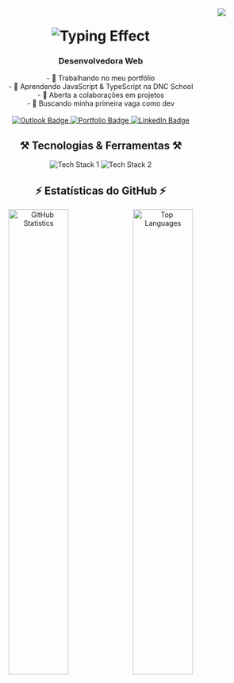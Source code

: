 <img align="right" src="https://api.visitorbadge.io/api/visitors?path=https://github.com/biancasnogueira&label=Visitantes&countColor=%23521797" />

<h1 align="center">
    <img src="https://readme-typing-svg.demolab.com/?font=Righteous&size=30&center=true&vCenter=true&width=450&height=50&duration=4000&color=521797&lines=Olá!+👋;Eu+sou+a+Bianca+Nogueira!" alt="Typing Effect" />
</h1>

<h3 align="center">Desenvolvedora Web</h3>

<div align="center">
  - 🔭 Trabalhando no meu portfólio<br>
  - 🌱 Aprendendo JavaScript & TypeScript na DNC School<br>
  - 👯 Aberta a colaborações em projetos<br>
  - 🤔 Buscando minha primeira vaga como dev<br><br>
</div>

<div align="center"> 
  <a href="mailto:nogbianca@outlook.com" target="_blank" rel="noopener noreferrer">
    <img src="https://img.shields.io/badge/Outlook-0078D4?style=for-the-badge&logo=microsoft-outlook&logoColor=white" alt="Outlook Badge" />
  </a>
  <a href="https://biancanogueira.com" target="_blank" rel="noopener noreferrer">
    <img src="https://img.shields.io/badge/Portf%C3%B3lio-FF5722?style=for-the-badge&logo=todoist&logoColor=white" alt="Portfolio Badge" />
  </a>
  <a href="https://www.linkedin.com/in/biancasilvanogueira/" target="_blank" rel="noopener noreferrer">
    <img src="https://img.shields.io/badge/LinkedIn-0077B5?style=for-the-badge&logo=linkedin&logoColor=white" alt="LinkedIn Badge" />
  </a>
</div>

<h2 align="center">⚒️ Tecnologias & Ferramentas ⚒️</h2>

<div align="center">
    <img src="https://skillicons.dev/icons?i=react,html,css,tailwind,vscode,github,figma,git" alt="Tech Stack 1" /> 
    <img src="https://skillicons.dev/icons?i=nodejs,javascript,typescript,mongodb,mysql" alt="Tech Stack 2" />
</div>

<h2 align="center">⚡ Estatísticas do GitHub ⚡</h2>

<div align="center">
  <img width="49%" src="https://github-readme-stats.vercel.app/api?username=biancasnogueira&count_private=true&show_icons=true&theme=react&rank_icon=github&border_radius=10" alt="GitHub Statistics" />
  <img width="49%" src="https://github-readme-stats.vercel.app/api/top-langs/?username=biancasnogueira&hide=HTML&langs_count=8&layout=compact&theme=react&border_radius=10&size_weight=0.5&count_weight=0.5&exclude_repo=github-readme-stats" alt="Top Languages" />
</div>

